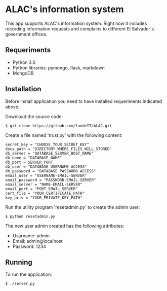 # ALAC's information system

This app supports ALAC's information system. Right now it includes recording information requests and complains to different El Salvador's government offices.

## Requeriments

- Python 3.0
- Python libraries: pymongo, flask, markdown
- MongoDB

## Installation

Before install application you need to have installed requeriments indicated above.

Download the source code:

    $ git clone https://github.com/fundeIT/ALAC.git

Create a file named 'trust.py' with the following content:

    secret_key = "CHOOSE_YOUR_SECRET_KEY"
    docs_path = "DIRECTORY_WHERE_FILES_WILL_STORED"
    db_server = "DATABASE_SERVER_HOST_NAME"
    db_name = "DATABASE_NAME"
    db_port = SERVER_PORT
    db_user = "DATABASE USERNAME ACCESS"
    db_password = "DATABASE PASSWORD ACCESS"
    email_user = "USERNAME-EMAIL-SERVER"
    email_password = "PASSWORD-EMAIL-SERVER"
    email_server = "NAME-EMAIL-SERVER"
    email_port = "PORT_EMAIL_SERVER"
    cert_file = "YOUR_CERTIFICATE_PATH"
    key_priv = "YOUR_PRIVATE_KEY_PATH"

Run the utility program 'resetadmin.py' to create the admin user:

    $ python resetadmin.py

The new user admin created has the following attributes:

- Usarname: admin
- Email: admin@localhost
- Password: 1234

## Running

To run the application:

    $ ./server.py
